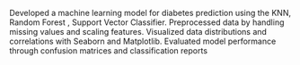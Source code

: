 Developed a machine learning model for diabetes prediction using the KNN, Random Forest , Support 
Vector Classifier. Preprocessed data by handling missing values and scaling features. Visualized data 
distributions and correlations with Seaborn and Matplotlib. Evaluated model performance through 
confusion matrices and classification reports
